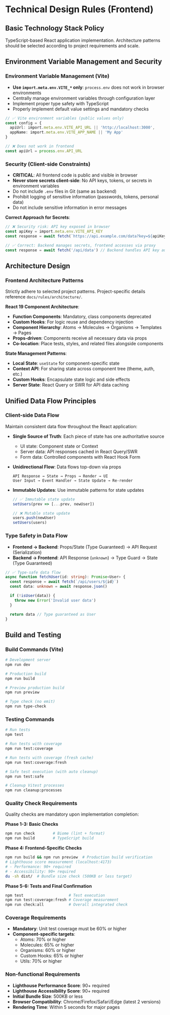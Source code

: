 # Technical Design Rules (Frontend)

## Basic Technology Stack Policy
TypeScript-based React application implementation. Architecture patterns should be selected according to project requirements and scale.

## Environment Variable Management and Security

### Environment Variable Management (Vite)
- **Use `import.meta.env.VITE_*` only**: `process.env` does not work in browser environments
- Centrally manage environment variables through configuration layer
- Implement proper type safety with TypeScript
- Properly implement default value settings and mandatory checks

```typescript
// ✅ Vite environment variables (public values only)
const config = {
  apiUrl: import.meta.env.VITE_API_URL || 'http://localhost:3000',
  appName: import.meta.env.VITE_APP_NAME || 'My App'
}

// ❌ Does not work in frontend
const apiUrl = process.env.API_URL
```

### Security (Client-side Constraints)
- **CRITICAL**: All frontend code is public and visible in browser
- **Never store secrets client-side**: No API keys, tokens, or secrets in environment variables
- Do not include `.env` files in Git (same as backend)
- Prohibit logging of sensitive information (passwords, tokens, personal data)
- Do not include sensitive information in error messages

**Correct Approach for Secrets**:
```typescript
// ❌ Security risk: API key exposed in browser
const apiKey = import.meta.env.VITE_API_KEY
const response = await fetch(`https://api.example.com/data?key=${apiKey}`)

// ✅ Correct: Backend manages secrets, frontend accesses via proxy
const response = await fetch('/api/data') // Backend handles API key authentication
```

## Architecture Design

### Frontend Architecture Patterns
Strictly adhere to selected project patterns. Project-specific details reference `docs/rules/architecture/`.

**React 19 Component Architecture**:
- **Function Components**: Mandatory, class components deprecated
- **Custom Hooks**: For logic reuse and dependency injection
- **Component Hierarchy**: Atoms → Molecules → Organisms → Templates → Pages
- **Props-driven**: Components receive all necessary data via props
- **Co-location**: Place tests, styles, and related files alongside components

**State Management Patterns**:
- **Local State**: `useState` for component-specific state
- **Context API**: For sharing state across component tree (theme, auth, etc.)
- **Custom Hooks**: Encapsulate state logic and side effects
- **Server State**: React Query or SWR for API data caching

## Unified Data Flow Principles

### Client-side Data Flow
Maintain consistent data flow throughout the React application:

- **Single Source of Truth**: Each piece of state has one authoritative source
  - UI state: Component state or Context
  - Server data: API responses cached in React Query/SWR
  - Form data: Controlled components with React Hook Form

- **Unidirectional Flow**: Data flows top-down via props
  ```
  API Response → State → Props → Render → UI
  User Input → Event Handler → State Update → Re-render
  ```

- **Immutable Updates**: Use immutable patterns for state updates
  ```typescript
  // ✅ Immutable state update
  setUsers(prev => [...prev, newUser])

  // ❌ Mutable state update
  users.push(newUser)
  setUsers(users)
  ```

### Type Safety in Data Flow
- **Frontend → Backend**: Props/State (Type Guaranteed) → API Request (Serialization)
- **Backend → Frontend**: API Response (`unknown`) → Type Guard → State (Type Guaranteed)

```typescript
// ✅ Type-safe data flow
async function fetchUser(id: string): Promise<User> {
  const response = await fetch(`/api/users/${id}`)
  const data: unknown = await response.json()

  if (!isUser(data)) {
    throw new Error('Invalid user data')
  }

  return data // Type guaranteed as User
}
```

## Build and Testing

### Build Commands (Vite)
```bash
# Development server
npm run dev

# Production build
npm run build

# Preview production build
npm run preview

# Type check (no emit)
npm run type-check
```

### Testing Commands
```bash
# Run tests
npm test

# Run tests with coverage
npm run test:coverage

# Run tests with coverage (fresh cache)
npm run test:coverage:fresh

# Safe test execution (with auto cleanup)
npm run test:safe

# Cleanup Vitest processes
npm run cleanup:processes
```

### Quality Check Requirements
Quality checks are mandatory upon implementation completion:

**Phase 1-3: Basic Checks**
```bash
npm run check        # Biome (lint + format)
npm run build        # TypeScript build
```

**Phase 4: Frontend-Specific Checks**
```bash
npm run build && npm run preview  # Production build verification
# Lighthouse score measurement (localhost:4173)
# - Performance: 90+ required
# - Accessibility: 90+ required
du -sh dist/  # Bundle size check (500KB or less target)
```

**Phase 5-6: Tests and Final Confirmation**
```bash
npm test                    # Test execution
npm run test:coverage:fresh # Coverage measurement
npm run check:all           # Overall integrated check
```

### Coverage Requirements
- **Mandatory**: Unit test coverage must be 60% or higher
- **Component-specific targets**:
  - Atoms: 70% or higher
  - Molecules: 65% or higher
  - Organisms: 60% or higher
  - Custom Hooks: 65% or higher
  - Utils: 70% or higher

### Non-functional Requirements
- **Lighthouse Performance Score**: 90+ required
- **Lighthouse Accessibility Score**: 90+ required
- **Initial Bundle Size**: 500KB or less
- **Browser Compatibility**: Chrome/Firefox/Safari/Edge (latest 2 versions)
- **Rendering Time**: Within 5 seconds for major pages
